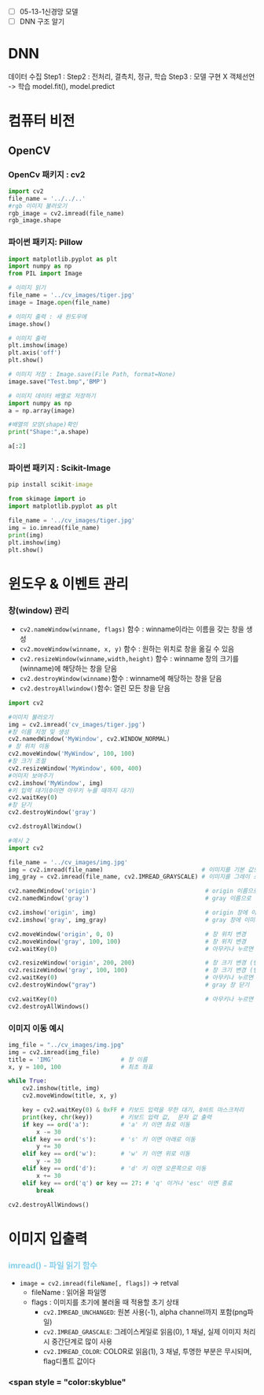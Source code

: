 - [ ] 05-13-1신경망 모델
- [ ] DNN 구조 알기
# DNN

데이터 수집
Step1 : 
Step2 : 전처리, 결측치, 정규, 학습
Step3 : 모델 구현 X 객체선언 -> 학습
	model.fit(), model.predict

# 컴퓨터 비전

## OpenCV

### OpenCv 패키지 : cv2

```python
import cv2
file_name = '../../..'
#rgb 이미지 불러오기
rgb_image = cv2.imread(file_name)
rgb_image.shape
```
### 파이썬 패키지: Pillow

```python
import matplotlib.pyplot as plt
import numpy as np
from PIL import Image

# 이미지 읽기
file_name = '../cv_images/tiger.jpg'
image = Image.open(file_name)

# 이미지 출력 : 새 윈도우에
image.show()

# 이미지 출력
plt.imshow(image)
plt.axis('off')
plt.show()

# 이미지 저장 : Image.save(File Path, format=None)
image.save("Test.bmp",'BMP')

# 이미지 데이터 배열로 저장하기
import numpy as np
a = np.array(image)

#배열의 모양(shape)확인
print("Shape:",a.shape)

a[:2]
```

### 파이썬 패키지 : Scikit-Image
```cmd
pip install scikit-image
```

```python
from skimage import io
import matplotlib.pyplot as plt

file_name = '../cv_images/tiger.jpg'
img = io.imread(file_name)
print(img)
plt.imshow(img)
plt.show()

```


# 윈도우 & 이벤트 관리

### 창(window) 관리

-  `cv2.nameWindow(winname, flags)` 함수 : winname이라는 이름을 갖는 창을 생성
- `cv2.moveWindow(winname, x, y)` 함수 : 원하는 위치로 창을 옮길 수 있음
- `cv2.resizeWindow(winname,width,height)` 함수 : winname 창의 크기를 (winname)에 해당하는 창을 닫음
- `cv2.destroyWindow(winname)`함수 : winname에 해당하는 창을 닫음
- `cv2.destroyAllwindow()`함수: 열린 모든 창을 닫음

```python
import cv2

#이미지 불러오기
img = cv2.imread('cv_images/tiger.jpg')
#창 이름 지정 및 생성
cv2.namedWindow('MyWindow', cv2.WINDOW_NORMAL)
# 창 위치 이동
cv2.moveWindow('MyWindow', 100, 100)
#창 크기 조절
cv2.resizeWindow('MyWindow', 600, 400)
#이미지 보여주기
cv2.imshow('MyWindow', img)
#키 입력 대기(0이면 아무키 누를 때까지 대기)
cv2.waitKey(0)
#창 닫기
cv2.destroyWindow('gray')

cv2.dstroyAllWindow()
```

```python
#예시 2
import cv2

file_name = '../cv_images/img.jpg'
img = cv2.imread(file_name)                            # 이미지를 기본 값으로 읽기
img_gray = cv2.imread(file_name, cv2.IMREAD_GRAYSCALE) # 이미지를 그레이 스케일로 읽기

cv2.namedWindow('origin')                               # origin 이름으로 창 생성
cv2.namedWindow('gray')                                 # gray 이름으로 창 생성

cv2.imshow('origin', img)                               # origin 창에 이미지 표시
cv2.imshow('gray', img_gray)                            # gray 창에 이미지 표시

cv2.moveWindow('origin', 0, 0)                          # 창 위치 변경
cv2.moveWindow('gray', 100, 100)                        # 창 위치 변경
cv2.waitKey(0)                                          # 아무키나 누르면

cv2.resizeWindow('origin', 200, 200)                    # 창 크기 변경 (변경 안됨)
cv2.resizeWindow('gray', 100, 100)                      # 창 크기 변경 (변경 됨))
cv2.waitKey(0)                                          # 아무키나 누르면
cv2.destroyWindow("gray")                               # gray 창 닫기

cv2.waitKey(0)                                          # 아무키나 누르면
cv2.destroyAllWindows()
```

### 이미지 이동 예시
```python
img_file = "../cv_images/img.jpg"
img = cv2.imread(img_file)
title = 'IMG'                   # 창 이름
x, y = 100, 100                 # 최초 좌표

while True:
    cv2.imshow(title, img)
    cv2.moveWindow(title, x, y)

    key = cv2.waitKey(0) & 0xFF # 키보드 입력을 무한 대기, 8비트 마스크처리
    print(key, chr(key))        # 키보드 입력 값,  문자 값 출력
    if key == ord('a'):         # 'a' 키 이면 좌로 이동
        x -= 30
    elif key == ord('s'):       # 's' 키 이면 아래로 이동
        y += 30
    elif key == ord('w'):       # 'w' 키 이면 위로 이동
        y -= 30
    elif key == ord('d'):       # 'd' 키 이면 오른쪽으로 이동
        x += 30
    elif key == ord('q') or key == 27: # 'q' 이거나 'esc' 이면 종료
        break

cv2.destroyAllWindows()
```


# 이미지 입출력

###  <span style="color : skyblue"> imread() - 파일 읽기 함수</span>
- `image = cv2.imread(fileName[, flags])` -> retval
	- fileName : 읽어올 파일명
	- flags : 이미지를 초기에 불러올 때 적용할 초기 상태
		- `cv2.IMREAD_UNCHANGED`: 원본 사용(-1), alpha channel까지 포함(png파일)
		- `cv2.IMREAD_GRASCALE`: 그레이스케일로 읽음(0), 1 채널, 실제 이미지 처리시 중간단계로 많이 사용
		- `cv2.IMREAD_COLOR`: COLOR로 읽음(1), 3 채널, 투명한 부분은 무시되며, flag디폴트 값이다

### <span style = "color:skyblue"